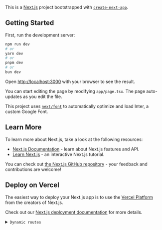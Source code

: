This is a [Next.js](https://nextjs.org/) project bootstrapped with [`create-next-app`](https://github.com/vercel/next.js/tree/canary/packages/create-next-app).


## Getting Started

First, run the development server:

```bash
npm run dev
# or
yarn dev
# or
pnpm dev
# or
bun dev
```

Open [http://localhost:3000](http://localhost:3000) with your browser to see the result.

You can start editing the page by modifying `app/page.tsx`. The page auto-updates as you edit the file.

This project uses [`next/font`](https://nextjs.org/docs/basic-features/font-optimization) to automatically optimize and load Inter, a custom Google Font.

## Learn More

To learn more about Next.js, take a look at the following resources:

- [Next.js Documentation](https://nextjs.org/docs) - learn about Next.js features and API.
- [Learn Next.js](https://nextjs.org/learn) - an interactive Next.js tutorial.

You can check out [the Next.js GitHub repository](https://github.com/vercel/next.js/) - your feedback and contributions are welcome!

## Deploy on Vercel

The easiest way to deploy your Next.js app is to use the [Vercel Platform](https://vercel.com/new?utm_medium=default-template&filter=next.js&utm_source=create-next-app&utm_campaign=create-next-app-readme) from the creators of Next.js.

Check out our [Next.js deployment documentation](https://nextjs.org/docs/deployment) for more details.


<details>
<summary><code>Dynamic routes</code></summary>
<br/>
```bash
import React from 'react'

export default function Detail({ params }:{
    params:{
        id:string
    }
}) {
    return (
        <div>Product Details page {params.id}</div>
    )
}
```

</details>

# Dynamic Nested routing 

## Structure folders

```bash
app
|___products
|___|_______page.tsx
|___________[id]
|___________|___reviews
|_______________|______[reviewid]
|______________________|_________page.tsx


```
## Sample code 

```bash
import React from 'react'

export default function ReviewDetail({ params }: {
    params: {
        id: string;
        reviewid: string;
    }
}) {
    return (
        <h1>
            Review {params.reviewid} for product {params.id}
        </h1>
    )
}

```


# Catch all Segments

## Structure folders

```bash
app
|___docs
|___|____[[...slug]]
|________|__________page.tsx
```
## Sample code 

```bash

import React from 'react'

export default function Docs({
    params,
}: {
    params: {
        slug: string[]
    }
}) {
    if (params.slug?.length === 2) {
        return <div>Docs for feature {params.slug[0]} and consept of {params.slug[1]}</div>
    }
    else if (params.slug?.length === 1) {
        return <>Docs for feature {params.slug[0]}</>
    }
    return (
        <div>Docs</div>
    )
}


```


# Custom Not Found 404 page

## Structure folders

```bash
app
|___not-found.tsx
```
## Sample code 

```bash
import React from 'react'

export default function NotFound() {
  return (
    <div>NotFound 404 </div>
  )
}
```
